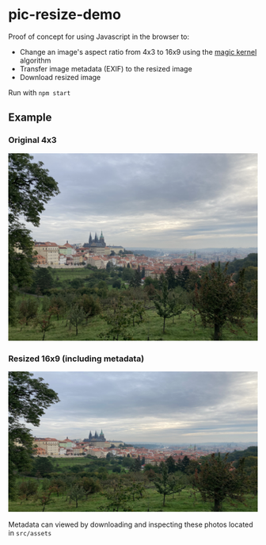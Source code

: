 # pic-resize-demo
Proof of concept for using Javascript in the browser to:
- Change an image's aspect ratio from 4x3 to 16x9 using the [magic kernel](http://www.johncostella.com/magic/) algorithm
- Transfer image metadata (EXIF) to the resized image
- Download resized image

Run with `npm start`

## Example
### Original 4x3
![](src/assets/4x3-with-metadata.jpg)

### Resized 16x9 (including metadata)
![](src/assets/16x9-resized.jpg)

Metadata can viewed by downloading and inspecting these photos located in `src/assets`